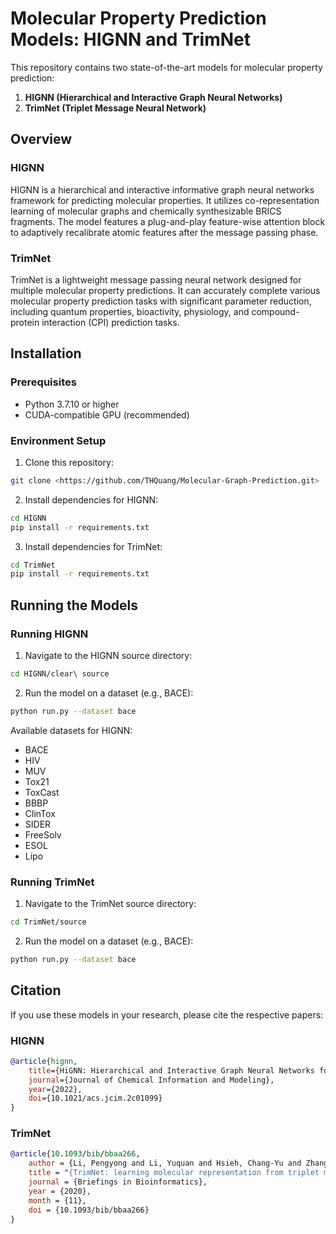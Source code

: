 # Molecular Property Prediction Models: HIGNN and TrimNet

This repository contains two state-of-the-art models for molecular property prediction:
1. **HIGNN (Hierarchical and Interactive Graph Neural Networks)**
2. **TrimNet (Triplet Message Neural Network)**

## Overview

### HIGNN
HIGNN is a hierarchical and interactive informative graph neural networks framework for predicting molecular properties. It utilizes co-representation learning of molecular graphs and chemically synthesizable BRICS fragments. The model features a plug-and-play feature-wise attention block to adaptively recalibrate atomic features after the message passing phase.

### TrimNet
TrimNet is a lightweight message passing neural network designed for multiple molecular property predictions. It can accurately complete various molecular property prediction tasks with significant parameter reduction, including quantum properties, bioactivity, physiology, and compound-protein interaction (CPI) prediction tasks.

## Installation

### Prerequisites
- Python 3.7.10 or higher
- CUDA-compatible GPU (recommended)

### Environment Setup

1. Clone this repository:
```bash
git clone <https://github.com/THQuang/Molecular-Graph-Prediction.git>
```

2. Install dependencies for HIGNN:
```bash
cd HIGNN
pip install -r requirements.txt
```

3. Install dependencies for TrimNet:
```bash
cd TrimNet
pip install -r requirements.txt
```

## Running the Models

### Running HIGNN

1. Navigate to the HIGNN source directory:
```bash
cd HIGNN/clear\ source
```

2. Run the model on a dataset (e.g., BACE):
```bash
python run.py --dataset bace
```

Available datasets for HIGNN:
- BACE
- HIV
- MUV
- Tox21
- ToxCast
- BBBP
- ClinTox
- SIDER
- FreeSolv
- ESOL
- Lipo

### Running TrimNet

1. Navigate to the TrimNet source directory:
```bash
cd TrimNet/source
```

2. Run the model on a dataset (e.g., BACE):
```bash
python run.py --dataset bace
```


## Citation

If you use these models in your research, please cite the respective papers:

### HIGNN
```bibtex
@article{hignn,
    title={HiGNN: Hierarchical and Interactive Graph Neural Networks for Molecular Property Prediction},
    journal={Journal of Chemical Information and Modeling},
    year={2022},
    doi={10.1021/acs.jcim.2c01099}
}
```

### TrimNet
```bibtex
@article{10.1093/bib/bbaa266,
    author = {Li, Pengyong and Li, Yuquan and Hsieh, Chang-Yu and Zhang, Shengyu and Liu, Xianggen and Liu, Huanxiang and Song, Sen and Yao, Xiaojun},
    title = "{TrimNet: learning molecular representation from triplet messages for biomedicine}",
    journal = {Briefings in Bioinformatics},
    year = {2020},
    month = {11},
    doi = {10.1093/bib/bbaa266}
}
```